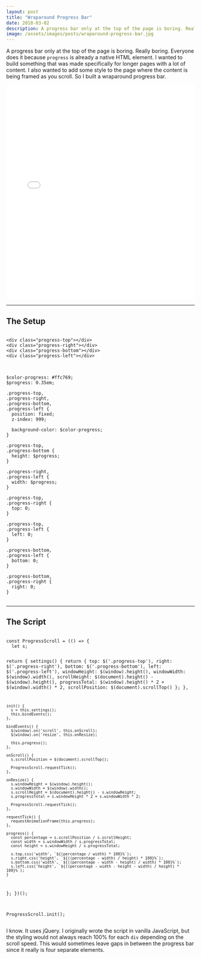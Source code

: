 ```yaml
---
layout: post
title: "Wraparound Progress Bar"
date: 2018-03-02
description: A progress bar only at the top of the page is boring. Really boring. So I built a wraparound progress bar.
image: /assets/images/posts/wraparound-progress-bar.jpg
---
```

<p>A progress bar only at the top of the page is boring. Really boring. Everyone does it because <code>progress</code> is already a native HTML element. I wanted to build something that was made specifically for longer pages with a lot of content. I also wanted to add some style to the page where the content is being framed as you scroll. So I built a wraparound progress bar.</p>

<div class="flex-vid">
  <iframe height="575" scrolling="no" title="Wraparound Progress Bar" src="//codepen.io/thomasvaeth/embed/XZQWMW/?height=265&theme-id=0&default-tab=result&embed-version=2" frameborder="no" allowtransparency="true" allowfullscreen="true" style="width: 100%;"></iframe>
</div>

<hr/>

<h2>The Setup</h2>
<pre>
<code>
&lt;div class="progress-top"&gt;&lt;/div&gt;
&lt;div class="progress-right"&gt;&lt;/div&gt;
&lt;div class="progress-bottom"&gt;&lt;/div&gt;
&lt;div class="progress-left"&gt;&lt;/div&gt;
</code>
</pre>

<pre>
<code>
$color-progress: #ffc769;
$progress: 0.35em;

.progress-top,
.progress-right,
.progress-bottom,
.progress-left {
  position: fixed;
  z-index: 999;

  background-color: $color-progress;
}

.progress-top,
.progress-bottom {
  height: $progress;
}

.progress-right,
.progress-left {
  width: $progress;
}

.progress-top,
.progress-right {
  top: 0;
}

.progress-top,
.progress-left {
  left: 0;
}

.progress-bottom,
.progress-left {
  bottom: 0;
}

.progress-bottom,
.progress-right {
  right: 0;
}
</code>
</pre>

<hr/>

<h2>The Script</h2>
<pre>
<code>
const ProgressScroll = (() => {
  let s;

  return {
    settings() {
      return {
        top: $('.progress-top'),
        right: $('.progress-right'),
        bottom: $('.progress-bottom'),
        left: $('.progress-left'),
        windowHeight: $(window).height(),
        windowWidth: $(window).width(),
        scrollHeight: $(document).height() - $(window).height(),
        progressTotal: $(window).height() * 2 + $(window).width() * 2,
        scrollPosition: $(document).scrollTop()
      };
    },

    init() {
      s = this.settings();
      this.bindEvents();
    },

    bindEvents() {
      $(window).on('scroll', this.onScroll);
      $(window).on('resize', this.onResize);

      this.progress();
    },

    onScroll() {
      s.scrollPosition = $(document).scrollTop();

      ProgressScroll.requestTick();
    },

    onResize() {
      s.windowHeight = $(window).height();
      s.windowWidth = $(window).width();
      s.scrollHeight = $(document).height() - s.windowHeight;
      s.progressTotal = s.windowHeight * 2 + s.windowWidth * 2;

      ProgressScroll.requestTick();
    },

    requestTick() {
      requestAnimationFrame(this.progress);
    },

    progress() {
      const percentage = s.scrollPosition / s.scrollHeight;
      const width = s.windowWidth / s.progressTotal;
      const height = s.windowHeight / s.progressTotal;

      s.top.css('width', `${(percentage / width) * 100}%`);
      s.right.css('height', `${((percentage - width) / height) * 100}%`);
      s.bottom.css('width', `${((percentage - width - height) / width) * 100}%`);
      s.left.css('height', `${((percentage - width - height - width) / height) * 100}%`);
    }
  };
})();

ProgressScroll.init();
</code>
</pre>

<p>I know. It uses jQuery. I originally wrote the script in vanilla JavaScript, but the styling would not always reach 100% for each <code>div</code> depending on the scroll speed. This would sometimes leave gaps in between the progress bar since it really is four separate elements.</p>
